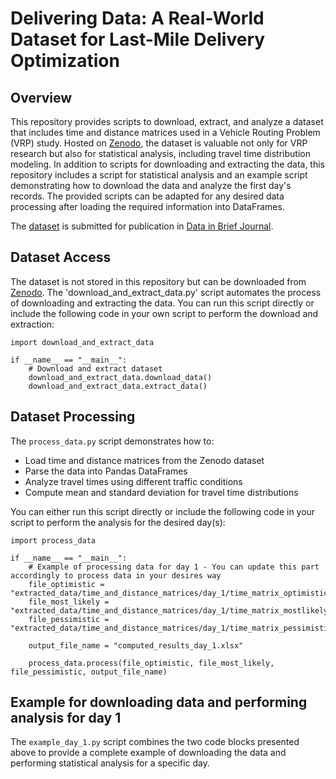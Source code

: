 # Delivering Data: A Real-World Dataset for Last-Mile Delivery Optimization 

## Overview  

This repository provides scripts to download, extract, and analyze a dataset that includes time and distance matrices used in a Vehicle Routing Problem (VRP) study. Hosted on [Zenodo](https://zenodo.org/uploads/14936915), the dataset is valuable not only for VRP research but also for statistical analysis, including travel time distribution modeling. In addition to scripts for downloading and extracting the data, this repository includes a script for statistical analysis and an example script demonstrating how to download the data and analyze the first day's records. The provided scripts can be adapted for any desired data processing after loading the required information into DataFrames.

The [dataset](https://zenodo.org/uploads/14936915) is submitted for publication in 
[Data in Brief Journal](https://www.sciencedirect.com/journal/data-in-brief).

## Dataset Access  

The dataset is not stored in this repository but can be downloaded from [Zenodo](https://zenodo.org/uploads/14936915). The 'download_and_extract_data.py' script automates the process of downloading and extracting the data. You can run this script directly or include the following code in your own script to perform the download and extraction:

````
import download_and_extract_data

if __name__ == "__main__":
    # Download and extract dataset
    download_and_extract_data.download_data()
    download_and_extract_data.extract_data()
````

## Dataset Processing

The `process_data.py` script demonstrates how to:  

- Load time and distance matrices from the Zenodo dataset  
- Parse the data into Pandas DataFrames  
- Analyze travel times using different traffic conditions  
- Compute mean and standard deviation for travel time distributions

You can either run this script directly or include the following code in your script to perform the analysis for the desired day(s):

````
import process_data

if __name__ == "__main__":
    # Example of processing data for day 1 - You can update this part accordingly to process data in your desires way
    file_optimistic = "extracted_data/time_and_distance_matrices/day_1/time_matrix_optimistic_1.xlsx"
    file_most_likely = "extracted_data/time_and_distance_matrices/day_1/time_matrix_mostlikely_1.xlsx"
    file_pessimistic = "extracted_data/time_and_distance_matrices/day_1/time_matrix_pessimistic_1.xlsx"

    output_file_name = "computed_results_day_1.xlsx"

    process_data.process(file_optimistic, file_most_likely, file_pessimistic, output_file_name)
````

## Example for downloading data and performing analysis for day 1

The `example_day_1.py` script combines the two code blocks presented above to provide a complete example of downloading the data and performing statistical analysis for a specific day.

